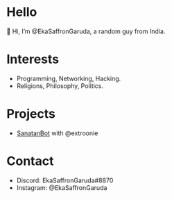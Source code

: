 # Hello
👋 Hi, I’m @EkaSaffronGaruda, a random guy from India.
# Interests
- Programming, Networking, Hacking.
- Religions, Philosophy, Politics.
# Projects
- [SanatanBot](https://top.gg/bot/901513591541342281) with @extroonie
# Contact
- Discord: EkaSaffronGaruda#8870
- Instagram: @EkaSaffronGaruda
